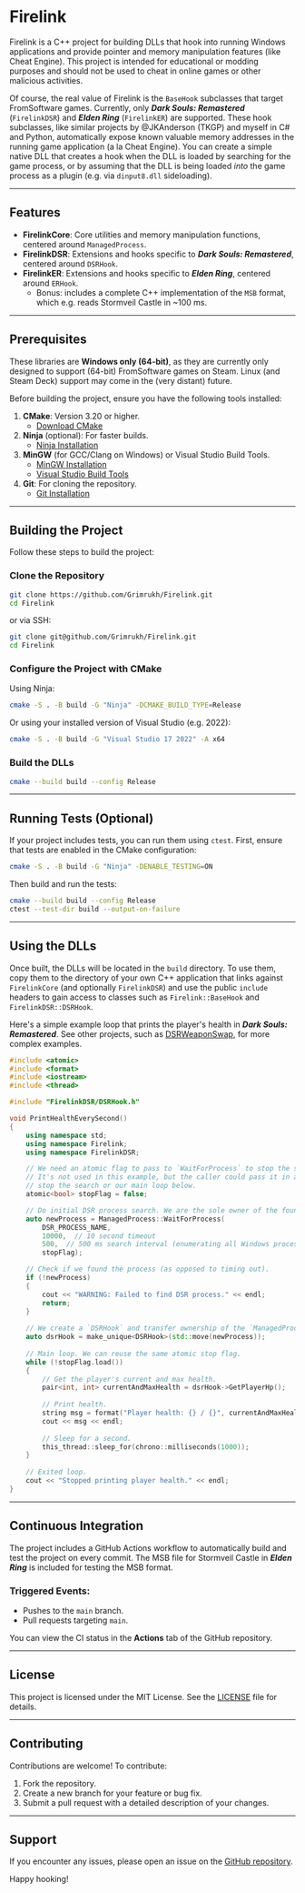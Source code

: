 # Firelink

Firelink is a C++ project for building DLLs that hook into running Windows applications and provide pointer and memory
manipulation features (like Cheat Engine). This project is intended for educational or modding purposes and should not 
be used to cheat in online games or other malicious activities.

Of course, the real value of Firelink is the `BaseHook` subclasses that target FromSoftware games. Currently, only
***Dark Souls: Remastered*** (`FirelinkDSR`) and ***Elden Ring*** (`FirelinkER`) are supported. These hook subclasses,
like similar projects by @JKAnderson (TKGP) and myself in C# and Python, automatically expose known valuable memory 
addresses in the running game application (a la Cheat Engine). You can create a simple native DLL that creates a hook
when the DLL is loaded by searching for the game process, or by assuming that the DLL is being loaded *into* the game
process as a plugin (e.g. via `dinput8.dll` sideloading).

---

## Features
- **FirelinkCore**: Core utilities and memory manipulation functions, centered around `ManagedProcess`.
- **FirelinkDSR**: Extensions and hooks specific to ***Dark Souls: Remastered***, centered around `DSRHook`.
- **FirelinkER**: Extensions and hooks specific to ***Elden Ring***, centered around `ERHook`.
  - Bonus: includes a complete C++ implementation of the `MSB` format, which e.g. reads Stormveil Castle in ~100 ms.

---

## Prerequisites

These libraries are **Windows only (64-bit)**, as they are currently only designed to support (64-bit) FromSoftware
games on Steam. Linux (and Steam Deck) support may come in the (very distant) future.

Before building the project, ensure you have the following tools installed:

1. **CMake**: Version 3.20 or higher.
    - [Download CMake](https://cmake.org/download/)
2. **Ninja** (optional): For faster builds.
    - [Ninja Installation](https://ninja-build.org/)
3. **MinGW** (for GCC/Clang on Windows) or Visual Studio Build Tools.
    - [MinGW Installation](http://mingw-w64.org/)
    - [Visual Studio Build Tools](https://visualstudio.microsoft.com/visual-cpp-build-tools/)
4. **Git**: For cloning the repository.
    - [Git Installation](https://git-scm.com/)

---

## Building the Project

Follow these steps to build the project:

### Clone the Repository
```bash
git clone https://github.com/Grimrukh/Firelink.git
cd Firelink
```
or via SSH:
```bash
git clone git@github.com/Grimrukh/Firelink.git
cd Firelink
```

### Configure the Project with CMake

Using Ninja:
```bash
cmake -S . -B build -G "Ninja" -DCMAKE_BUILD_TYPE=Release
```

Or using your installed version of Visual Studio (e.g. 2022):
```bash
cmake -S . -B build -G "Visual Studio 17 2022" -A x64
```

### Build the DLLs

```bash
cmake --build build --config Release
```

---

## Running Tests (Optional)

If your project includes tests, you can run them using `ctest`. First, ensure that tests are enabled in the CMake configuration:

```bash
cmake -S . -B build -G "Ninja" -DENABLE_TESTING=ON
```

Then build and run the tests:
```bash
cmake --build build --config Release
ctest --test-dir build --output-on-failure
```

---

## Using the DLLs

Once built, the DLLs will be located in the `build` directory. To use them, copy them to the directory of your own C++
application that links against `FirelinkCore` (and optionally `FirelinkDSR`) and use the public `include` headers to
gain access to classes such as `Firelink::BaseHook` and `FirelinkDSR::DSRHook`.

Here's a simple example loop that prints the player's health in ***Dark Souls: Remastered***. See other projects, such
as [DSRWeaponSwap](https://github.com/Grimrukh/DSRWeaponSwap), for more complex examples.

```cpp
#include <atomic>
#include <format>
#include <iostream>
#include <thread>

#include "FirelinkDSR/DSRHook.h"

void PrintHealthEverySecond()
{
    using namespace std;
    using namespace Firelink;
    using namespace FirelinkDSR;

    // We need an atomic flag to pass to `WaitForProcess` to stop the search if needed.
    // It's not used in this example, but the caller could pass it in and set it to `true` in another thread to
    // stop the search or our main loop below.
    atomic<bool> stopFlag = false;

    // Do initial DSR process search. We are the sole owner of the found `ManagedProcess`.
    auto newProcess = ManagedProcess::WaitForProcess(
        DSR_PROCESS_NAME,
        10000,  // 10 second timeout
        500,  // 500 ms search interval (enumerating all Windows processes is expensive)
        stopFlag); 

    // Check if we found the process (as opposed to timing out).
    if (!newProcess)
    {
        cout << "WARNING: Failed to find DSR process." << endl;
        return;
    }
    
    // We create a `DSRHook` and transfer ownership of the `ManagedProcess` to it.
    auto dsrHook = make_unique<DSRHook>(std::move(newProcess));
    
    // Main loop. We can reuse the same atomic stop flag.
    while (!stopFlag.load())
    {
        // Get the player's current and max health.
        pair<int, int> currentAndMaxHealth = dsrHook->GetPlayerHp();
        
        // Print health.
        string msg = format("Player health: {} / {}", currentAndMaxHealth.first, currentAndMaxHealth.second);
        cout << msg << endl;
        
        // Sleep for a second.
        this_thread::sleep_for(chrono::milliseconds(1000));
    }
    
    // Exited loop.
    cout << "Stopped printing player health." << endl;
}
```

---

## Continuous Integration

The project includes a GitHub Actions workflow to automatically build and test the project on every commit. The MSB
file for Stormveil Castle in ***Elden Ring*** is included for testing the MSB format.

### Triggered Events:
- Pushes to the `main` branch.
- Pull requests targeting `main`.

You can view the CI status in the **Actions** tab of the GitHub repository.

---

## License

This project is licensed under the MIT License. See the [LICENSE](LICENSE) file for details.

---

## Contributing

Contributions are welcome! To contribute:
1. Fork the repository.
2. Create a new branch for your feature or bug fix.
3. Submit a pull request with a detailed description of your changes.

---

## Support

If you encounter any issues, please open an issue on the [GitHub repository](https://github.com/Grimrukh/Firelink/issues).

Happy hooking!
